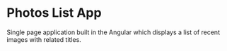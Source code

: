 # Photos List App

Single page application built in the Angular which displays a list of recent images with related titles.
